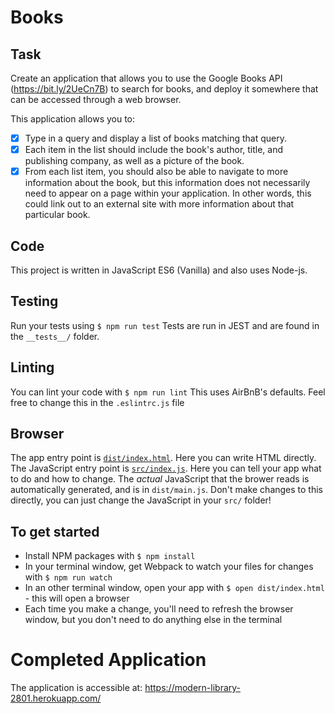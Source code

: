 # Books  

## Task
Create an application that allows you to use the Google Books API (https://bit.ly/2UeCn7B) to search for books, and deploy it somewhere that can be accessed through a web browser.  

This application allows you to:  
- [x] Type in a query and display a list of books matching that query.  
- [x] Each item in the list should include the book's author, title, and publishing company, as well as a picture of the book.  
- [x] From each list item, you should also be able to navigate to more information about the book, but this information does not necessarily need to appear on a page within your application. In other words, this could link out to an external site with more information about that particular book.

## Code
This project is written in JavaScript ES6 (Vanilla) and also uses Node-js.

## Testing
Run your tests using `$ npm run test`
Tests are run in JEST and are found in the `__tests__/` folder.

## Linting
You can lint your code with `$ npm run lint`
This uses AirBnB's defaults. Feel free to change this in the `.eslintrc.js` file

## Browser
The app entry point is [`dist/index.html`](dist/index.html). Here you can write HTML directly.
The JavaScript entry point is [`src/index.js`](src/index.js). Here you can tell your app what to do and how to change.
The _actual_ JavaScript that the brower reads is automatically generated, and is in `dist/main.js`. Don't make changes to this directly, you can just change the JavaScript in your `src/` folder!

## To get started
- Install NPM packages with `$ npm install`
- In your terminal window, get Webpack to watch your files for changes with `$ npm run watch`
- In an other terminal window, open your app with `$ open dist/index.html` - this will open a browser
- Each time you make a change, you'll need to refresh the browser window, but you don't need to do anything else in the terminal

# Completed Application
The application is accessible at: https://modern-library-2801.herokuapp.com/
